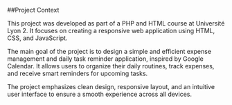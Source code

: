 ##Project Context

This project was developed as part of a PHP and HTML course at Université Lyon 2.
It focuses on creating a responsive web application using HTML, CSS, and JavaScript.

The main goal of the project is to design a simple and efficient expense management and daily task reminder application, inspired by Google Calendar.
It allows users to organize their daily routines, track expenses, and receive smart reminders for upcoming tasks.

The project emphasizes clean design, responsive layout, and an intuitive user interface to ensure a smooth experience across all devices.
